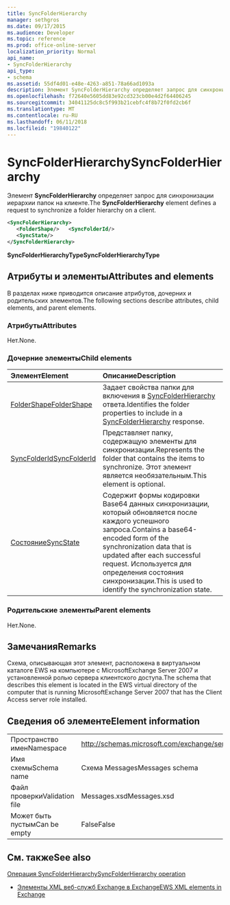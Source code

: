 ```yaml
---
title: SyncFolderHierarchy
manager: sethgros
ms.date: 09/17/2015
ms.audience: Developer
ms.topic: reference
ms.prod: office-online-server
localization_priority: Normal
api_name:
- SyncFolderHierarchy
api_type:
- schema
ms.assetid: 55df4d01-e48e-4263-a851-78a66ad1093a
description: Элемент SyncFolderHierarchy определяет запрос для синхронизации иерархии папок на клиенте.
ms.openlocfilehash: f72640e5605dd83e92cd323cb00e4d2f64406245
ms.sourcegitcommit: 34041125dc8c5f993b21cebfc4f8b72f0fd2cb6f
ms.translationtype: MT
ms.contentlocale: ru-RU
ms.lasthandoff: 06/11/2018
ms.locfileid: "19840122"
---
```

# <a name="syncfolderhierarchy"></a><span data-ttu-id="c4620-103">SyncFolderHierarchy</span><span class="sxs-lookup"><span data-stu-id="c4620-103">SyncFolderHierarchy</span></span>

<span data-ttu-id="c4620-104">Элемент **SyncFolderHierarchy** определяет запрос для синхронизации иерархии папок на клиенте.</span><span class="sxs-lookup"><span data-stu-id="c4620-104">The **SyncFolderHierarchy** element defines a request to synchronize a folder hierarchy on a client.</span></span> 
  
```xml
<SyncFolderHierarchy>
   <FolderShape/>   <SyncFolderId/>
   <SyncState/>
</SyncFolderHierarchy>
```

 <span data-ttu-id="c4620-105">**SyncFolderHierarchyType**</span><span class="sxs-lookup"><span data-stu-id="c4620-105">**SyncFolderHierarchyType**</span></span>
## <a name="attributes-and-elements"></a><span data-ttu-id="c4620-106">Атрибуты и элементы</span><span class="sxs-lookup"><span data-stu-id="c4620-106">Attributes and elements</span></span>

<span data-ttu-id="c4620-107">В разделах ниже приводится описание атрибутов, дочерних и родительских элементов.</span><span class="sxs-lookup"><span data-stu-id="c4620-107">The following sections describe attributes, child elements, and parent elements.</span></span>
  
### <a name="attributes"></a><span data-ttu-id="c4620-108">Атрибуты</span><span class="sxs-lookup"><span data-stu-id="c4620-108">Attributes</span></span>

<span data-ttu-id="c4620-109">Нет.</span><span class="sxs-lookup"><span data-stu-id="c4620-109">None.</span></span>
  
### <a name="child-elements"></a><span data-ttu-id="c4620-110">Дочерние элементы</span><span class="sxs-lookup"><span data-stu-id="c4620-110">Child elements</span></span>

|<span data-ttu-id="c4620-111">**Элемент**</span><span class="sxs-lookup"><span data-stu-id="c4620-111">**Element**</span></span>|<span data-ttu-id="c4620-112">**Описание**</span><span class="sxs-lookup"><span data-stu-id="c4620-112">**Description**</span></span>|
|:-----|:-----|
|[<span data-ttu-id="c4620-113">FolderShape</span><span class="sxs-lookup"><span data-stu-id="c4620-113">FolderShape</span></span>](foldershape.md) <br/> |<span data-ttu-id="c4620-114">Задает свойства папки для включения в [SyncFolderHierarchy](syncfolderhierarchy.md) ответа.</span><span class="sxs-lookup"><span data-stu-id="c4620-114">Identifies the folder properties to include in a [SyncFolderHierarchy](syncfolderhierarchy.md) response.</span></span>  <br/> |
|[<span data-ttu-id="c4620-115">SyncFolderId</span><span class="sxs-lookup"><span data-stu-id="c4620-115">SyncFolderId</span></span>](syncfolderid.md) <br/> |<span data-ttu-id="c4620-116">Представляет папку, содержащую элементы для синхронизации.</span><span class="sxs-lookup"><span data-stu-id="c4620-116">Represents the folder that contains the items to synchronize.</span></span> <span data-ttu-id="c4620-117">Этот элемент является необязательным.</span><span class="sxs-lookup"><span data-stu-id="c4620-117">This element is optional.</span></span>  <br/> |
|[<span data-ttu-id="c4620-118">Состояние</span><span class="sxs-lookup"><span data-stu-id="c4620-118">SyncState</span></span>](syncstate-ex15websvcsotherref.md) <br/> |<span data-ttu-id="c4620-119">Содержит формы кодировки Base64 данных синхронизации, который обновляется после каждого успешного запроса.</span><span class="sxs-lookup"><span data-stu-id="c4620-119">Contains a base64-encoded form of the synchronization data that is updated after each successful request.</span></span> <span data-ttu-id="c4620-120">Используется для определения состояния синхронизации.</span><span class="sxs-lookup"><span data-stu-id="c4620-120">This is used to identify the synchronization state.</span></span>  <br/> |
   
### <a name="parent-elements"></a><span data-ttu-id="c4620-121">Родительские элементы</span><span class="sxs-lookup"><span data-stu-id="c4620-121">Parent elements</span></span>

<span data-ttu-id="c4620-122">Нет.</span><span class="sxs-lookup"><span data-stu-id="c4620-122">None.</span></span>
  
## <a name="remarks"></a><span data-ttu-id="c4620-123">Замечания</span><span class="sxs-lookup"><span data-stu-id="c4620-123">Remarks</span></span>

<span data-ttu-id="c4620-124">Схема, описывающая этот элемент, расположена в виртуальном каталоге EWS на компьютере с MicrosoftExchange Server 2007 и установленной ролью сервера клиентского доступа.</span><span class="sxs-lookup"><span data-stu-id="c4620-124">The schema that describes this element is located in the EWS virtual directory of the computer that is running MicrosoftExchange Server 2007 that has the Client Access server role installed.</span></span>
  
## <a name="element-information"></a><span data-ttu-id="c4620-125">Сведения об элементе</span><span class="sxs-lookup"><span data-stu-id="c4620-125">Element information</span></span>

|||
|:-----|:-----|
|<span data-ttu-id="c4620-126">Пространство имен</span><span class="sxs-lookup"><span data-stu-id="c4620-126">Namespace</span></span>  <br/> |http://schemas.microsoft.com/exchange/services/2006/messages  <br/> |
|<span data-ttu-id="c4620-127">Имя схемы</span><span class="sxs-lookup"><span data-stu-id="c4620-127">Schema name</span></span>  <br/> |<span data-ttu-id="c4620-128">Схема Messages</span><span class="sxs-lookup"><span data-stu-id="c4620-128">Messages schema</span></span>  <br/> |
|<span data-ttu-id="c4620-129">Файл проверки</span><span class="sxs-lookup"><span data-stu-id="c4620-129">Validation file</span></span>  <br/> |<span data-ttu-id="c4620-130">Messages.xsd</span><span class="sxs-lookup"><span data-stu-id="c4620-130">Messages.xsd</span></span>  <br/> |
|<span data-ttu-id="c4620-131">Может быть пустым</span><span class="sxs-lookup"><span data-stu-id="c4620-131">Can be empty</span></span>  <br/> |<span data-ttu-id="c4620-132">False</span><span class="sxs-lookup"><span data-stu-id="c4620-132">False</span></span>  <br/> |
   
## <a name="see-also"></a><span data-ttu-id="c4620-133">См. также</span><span class="sxs-lookup"><span data-stu-id="c4620-133">See also</span></span>



[<span data-ttu-id="c4620-134">Операция SyncFolderHierarchy</span><span class="sxs-lookup"><span data-stu-id="c4620-134">SyncFolderHierarchy operation</span></span>](syncfolderhierarchy-operation.md)


- [<span data-ttu-id="c4620-135">Элементы XML веб-служб Exchange в Exchange</span><span class="sxs-lookup"><span data-stu-id="c4620-135">EWS XML elements in Exchange</span></span>](ews-xml-elements-in-exchange.md)

